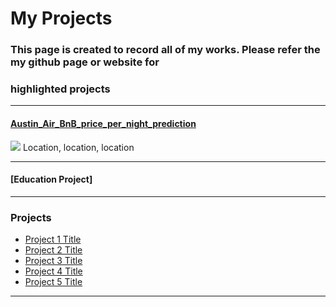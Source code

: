 # My Projects

### This page is created to record all of my works. Please refer the my github page or website for 

### highlighted projects

---



#### [Austin_Air_BnB_price_per_night_prediction](/Austin_Air_BnB_price_per_night_prediction.md)
<img src="images/Austin_Air_BnB.jpg?raw=true"/>
Location, location, location


---
#### [Education Project]

---

### Projects

- [Project 1 Title](http://example.com/)
- [Project 2 Title](http://example.com/)
- [Project 3 Title](http://example.com/)
- [Project 4 Title](http://example.com/)
- [Project 5 Title](http://example.com/)

---




